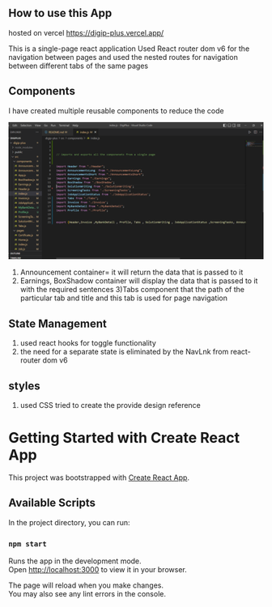 ## How to use this App

hosted on vercel https://digip-plus.vercel.app/

This is a single-page react application
Used React router dom v6 for the navigation between pages
and used the nested routes for navigation between different tabs of the same pages

## Components


I have created multiple reusable components to reduce the code 

![Components list](./static/componetsList.png) 


1) Announcement container= it will return the data that is passed to it
2) Earnings, BoxShadow container will display the data that is passed to it with the required sentences
3)Tabs component that the path of the particular tab and title and this tab is used for page navigation 


## State Management

1) used react hooks  for toggle functionality 
2) the need for a separate state is eliminated by the NavLnk from react-router dom v6 

## styles
1) used  CSS tried to create the provide design reference

# Getting Started with Create React App

This project was bootstrapped with [Create React App](https://github.com/facebook/create-react-app).

## Available Scripts

In the project directory, you can run:

### `npm start`

Runs the app in the development mode.\
Open [http://localhost:3000](http://localhost:3000) to view it in your browser.

The page will reload when you make changes.\
You may also see any lint errors in the console.
